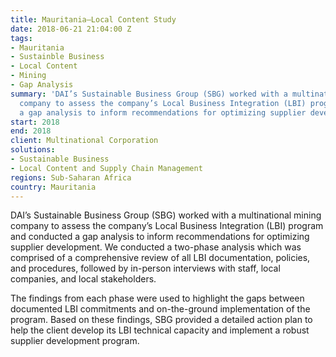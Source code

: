 ```yaml
---
title: Mauritania—Local Content Study
date: 2018-06-21 21:04:00 Z
tags:
- Mauritania
- Sustainble Business
- Local Content
- Mining
- Gap Analysis
summary: 'DAI’s Sustainable Business Group (SBG) worked with a multinational mining
  company to assess the company’s Local Business Integration (LBI) program and conducted
  a gap analysis to inform recommendations for optimizing supplier development. '
start: 2018
end: 2018
client: Multinational Corporation
solutions:
- Sustainable Business
- Local Content and Supply Chain Management
regions: Sub-Saharan Africa
country: Mauritania
---
```


DAI’s Sustainable Business Group (SBG) worked with a multinational mining company to assess the company’s Local Business Integration (LBI) program and conducted a gap analysis to inform recommendations for optimizing supplier development. We conducted a two-phase analysis which was comprised of a comprehensive review of all LBI documentation, policies, and procedures, followed by in-person interviews with staff, local companies, and local stakeholders.  

The findings from each phase were used to highlight the gaps between documented LBI commitments and on-the-ground implementation of the program. Based on these findings, SBG provided a detailed action plan to help the client develop its LBI technical capacity and implement a robust supplier development program.  